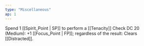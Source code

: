 ```yaml
---
type: "Miscellaneous"
ap: 1
---
```


Spend 1 [[Spirit_Point | SP]] to perform a [[Tenacity]] Check DC 20 (Medium): +1 [[Focus_Point | FP]]; regardless of the result: Clears [[Distracted]].
